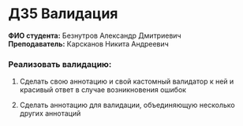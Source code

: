 # ДЗ5 Валидация

**ФИО студента:** Безнутров Александр Дмитриевич  
**Преподаватель:** Карсканов Никита Андреевич

### Реализовать валидацию:

1. Сделать свою аннотацию и свой кастомный валидатор к ней и красивый ответ в случае возникновения ошибок

2. Сделать аннотацию для валидации, объединяющую несколько других аннотаций